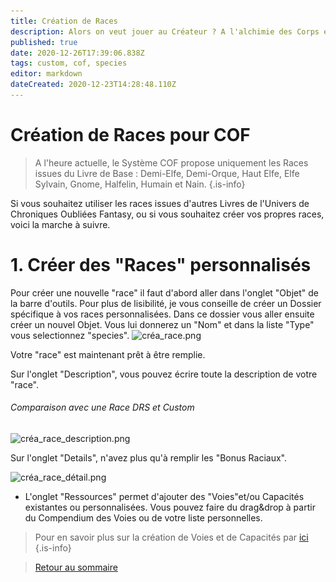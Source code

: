 ```yaml
---
title: Création de Races
description: Alors on veut jouer au Créateur ? A l'alchimie des Corps et de l'âme ? Alors vous êtes au bon endroit
published: true
date: 2020-12-26T17:39:06.838Z
tags: custom, cof, species
editor: markdown
dateCreated: 2020-12-23T14:28:48.110Z
---
```


# Création de Races pour COF
> A l'heure actuelle, le Système COF propose uniquement les Races issues du Livre de Base : 
Demi-Elfe, Demi-Orque, Haut Elfe, Elfe Sylvain, Gnome, Halfelin, Humain et Nain.
{.is-info}

Si vous souhaitez utiliser les races issues d'autres Livres de l'Univers de Chroniques Oubliées Fantasy, ou si vous souhaitez créer vos propres races, voici la marche à suivre.

# 1. Créer des "Races" personnalisés
Pour créer une nouvelle "race" il faut d'abord aller dans l'onglet "Objet" de la barre d'outils. 
Pour plus de lisibilité, je vous conseille de créer un Dossier spécifique à vos races personnalisées.
Dans ce dossier vous aller ensuite créer un nouvel Objet. Vous lui donnerez un "Nom" et dans la liste "Type" vous selectionnez "species".
![créa_race.png](/images/chroniquesoubliees/customisation/créa_race.png)

Votre "race" est maintenant prêt à être remplie.

Sur l'onglet "Description", vous pouvez écrire toute la description de votre "race".

 ###### Comparaison avec une Race DRS et Custom
![créa_race_description.png](/images/chroniquesoubliees/customisation/créa_race_description.png)

Sur l'onglet "Details", n'avez plus qu'à remplir les "Bonus Raciaux". 


![créa_race_détail.png](/images/chroniquesoubliees/customisation/créa_race_détail.png)

- L'onglet "Ressources" permet d'ajouter des "Voies"et/ou Capacités existantes ou personnalisées. Vous pouvez faire du drag&drop à partir du Compendium des Voies ou de votre liste personnelles.

> Pour en savoir plus sur la création de Voies et de Capacités par [ici](/fr/systemes/fr-chrooubliees/customisation)
{.is-info}

> [Retour au sommaire](/fr/systemes/fr-chrooubliees)